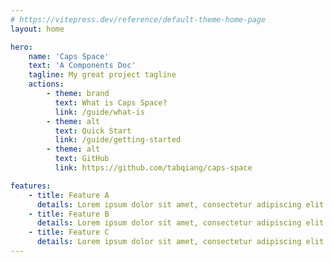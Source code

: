 ```yaml
---
# https://vitepress.dev/reference/default-theme-home-page
layout: home

hero:
    name: 'Caps Space'
    text: 'A Components Doc'
    tagline: My great project tagline
    actions:
        - theme: brand
          text: What is Caps Space?
          link: /guide/what-is
        - theme: alt
          text: Quick Start
          link: /guide/getting-started
        - theme: alt
          text: GitHub
          link: https://github.com/tabqiang/caps-space

features:
    - title: Feature A
      details: Lorem ipsum dolor sit amet, consectetur adipiscing elit
    - title: Feature B
      details: Lorem ipsum dolor sit amet, consectetur adipiscing elit
    - title: Feature C
      details: Lorem ipsum dolor sit amet, consectetur adipiscing elit
---
```

